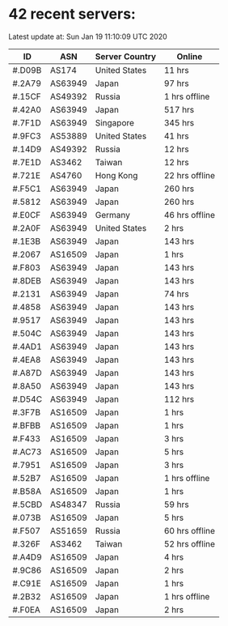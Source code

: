 # 42 recent servers:

Latest update at: Sun Jan 19 11:10:09 UTC 2020

| ID | ASN | Server Country | Online |
| -- | --- | -------------- | ------ |
| #.D09B | AS174 | United States | 11 hrs |
| #.2A79 | AS63949 | Japan | 97 hrs |
| #.15CF | AS49392 | Russia | 1 hrs offline |
| #.42A0 | AS63949 | Japan | 517 hrs |
| #.7F1D | AS63949 | Singapore | 345 hrs |
| #.9FC3 | AS53889 | United States | 41 hrs |
| #.14D9 | AS49392 | Russia | 12 hrs |
| #.7E1D | AS3462 | Taiwan | 12 hrs |
| #.721E | AS4760 | Hong Kong | 22 hrs offline |
| #.F5C1 | AS63949 | Japan | 260 hrs |
| #.5812 | AS63949 | Japan | 260 hrs |
| #.E0CF | AS63949 | Germany | 46 hrs offline |
| #.2A0F | AS63949 | United States | 2 hrs |
| #.1E3B | AS63949 | Japan | 143 hrs |
| #.2067 | AS16509 | Japan | 1 hrs |
| #.F803 | AS63949 | Japan | 143 hrs |
| #.8DEB | AS63949 | Japan | 143 hrs |
| #.2131 | AS63949 | Japan | 74 hrs |
| #.4858 | AS63949 | Japan | 143 hrs |
| #.9517 | AS63949 | Japan | 143 hrs |
| #.504C | AS63949 | Japan | 143 hrs |
| #.4AD1 | AS63949 | Japan | 143 hrs |
| #.4EA8 | AS63949 | Japan | 143 hrs |
| #.A87D | AS63949 | Japan | 143 hrs |
| #.8A50 | AS63949 | Japan | 143 hrs |
| #.D54C | AS63949 | Japan | 112 hrs |
| #.3F7B | AS16509 | Japan | 1 hrs |
| #.BFBB | AS16509 | Japan | 1 hrs |
| #.F433 | AS16509 | Japan | 3 hrs |
| #.AC73 | AS16509 | Japan | 5 hrs |
| #.7951 | AS16509 | Japan | 3 hrs |
| #.52B7 | AS16509 | Japan | 1 hrs offline |
| #.B58A | AS16509 | Japan | 1 hrs |
| #.5CBD | AS48347 | Russia | 59 hrs |
| #.073B | AS16509 | Japan | 5 hrs |
| #.F507 | AS51659 | Russia | 60 hrs offline |
| #.326F | AS3462 | Taiwan | 52 hrs offline |
| #.A4D9 | AS16509 | Japan | 4 hrs |
| #.9C86 | AS16509 | Japan | 2 hrs |
| #.C91E | AS16509 | Japan | 1 hrs |
| #.2B32 | AS16509 | Japan | 1 hrs offline |
| #.F0EA | AS16509 | Japan | 2 hrs |

